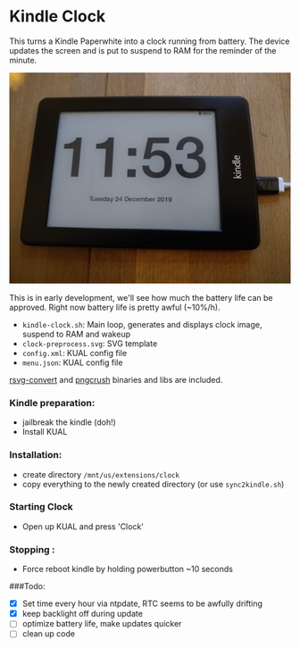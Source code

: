 # Kindle Clock

This turns a Kindle Paperwhite into a clock running from battery.
The device updates the screen and is put to suspend to RAM for the reminder of the minute.

![screenshot](./screenshot.jpg)

This is in early development, we'll see how much the battery life can be approved.
Right now battery life is pretty awful (~10%/h).

* `kindle-clock.sh`: Main loop, generates and displays clock image, suspend to RAM and wakeup
* `clock-preprocess.svg`: SVG template
* `config.xml`: KUAL config file
* `menu.json`: KUAL config file

[rsvg-convert](https://github.com/ImageMagick/librsvg) and [pngcrush](https://pmt.sourceforge.io/pngcrush/) binaries and libs are included.

### Kindle preparation:
* jailbreak the kindle (doh!)
* Install KUAL

### Installation:
* create directory `/mnt/us/extensions/clock`
* copy everything to the newly created directory (or use `sync2kindle.sh`)

### Starting Clock
* Open up KUAL and press 'Clock'

### Stopping :
* Force reboot kindle by holding powerbutton ~10 seconds

###Todo:
* [x] Set time every hour via ntpdate, RTC seems to be awfully drifting
* [x] keep backlight off during update
* [ ] optimize battery life, make updates quicker
* [ ] clean up code
